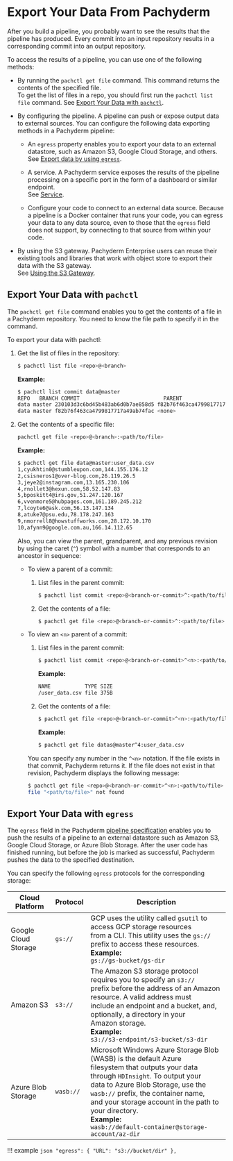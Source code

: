 # Export Your Data From Pachyderm

After you build a pipeline, you probably want to see the results that the
pipeline has produced. Every commit into an input repository results in a
corresponding commit into an output repository.

To access the results of a pipeline, you can use one of the following methods:

-   By running the `pachctl get file` command. This command returns the contents
    of the specified file.<br> To get the list of files in a repo, you should
    first run the `pachctl list file` command. See
    [Export Your Data with `pachctl`](#export-your-data-with-pachctl).<br>

-   By configuring the pipeline. A pipeline can push or expose output data to
    external sources. You can configure the following data exporting methods in
    a Pachyderm pipeline:

    -   An `egress` property enables you to export your data to an external
        datastore, such as Amazon S3, Google Cloud Storage, and others.<br> See
        [Export data by using `egress`](#export-your-data-with-egress).<br>

    -   A service. A Pachyderm service exposes the results of the pipeline
        processing on a specific port in the form of a dashboard or similar
        endpoint.<br> See
        [Service](../concepts/pipeline-concepts/pipeline/service.md).<br>

    -   Configure your code to connect to an external data source. Because a
        pipeline is a Docker container that runs your code, you can egress your
        data to any data source, even to those that the `egress` field does not
        support, by connecting to that source from within your code.

-   By using the S3 gateway. Pachyderm Enterprise users can reuse their existing
    tools and libraries that work with object store to export their data with
    the S3 gateway.<br> See [Using the S3 Gateway](./s3gateway.md).

## Export Your Data with `pachctl`

The `pachctl get file` command enables you to get the contents of a file in a
Pachyderm repository. You need to know the file path to specify it in the
command.

To export your data with pachctl:

1. Get the list of files in the repository:

    ```bash
    $ pachctl list file <repo>@<branch>
    ```

    **Example:**

    ```bash
    $ pachctl list commit data@master
    REPO   BRANCH COMMIT                           PARENT                           STARTED           DURATION           SIZE
    data master 230103d3c6bd45b483ab6d0b7ae858d5 f82b76f463ca4799817717a49ab74fac 2 seconds ago  Less than a second 750B
    data master f82b76f463ca4799817717a49ab74fac <none>                           40 seconds ago Less than a second 375B
    ```

1. Get the contents of a specific file:

    ```bash
    pachctl get file <repo>@<branch>:<path/to/file>
    ```

    **Example:**

    ```bash
    $ pachctl get file data@master:user_data.csv
    1,cyukhtin0@stumbleupon.com,144.155.176.12
    2,csisneros1@over-blog.com,26.119.26.5
    3,jeye2@instagram.com,13.165.230.106
    4,rnollet3@hexun.com,58.52.147.83
    5,bposkitt4@irs.gov,51.247.120.167
    6,vvenmore5@hubpages.com,161.189.245.212
    7,lcoyte6@ask.com,56.13.147.134
    8,atuke7@psu.edu,78.178.247.163
    9,nmorrell8@howstuffworks.com,28.172.10.170
    10,afynn9@google.com.au,166.14.112.65
    ```

    Also, you can view the parent, grandparent, and any previous revision by
    using the caret (`^`) symbol with a number that corresponds to an ancestor
    in sequence:

    - To view a parent of a commit:

        1. List files in the parent commit:

            ```bash
            $ pachctl list commit <repo>@<branch-or-commit>^:<path/to/file>
            ```

        1. Get the contents of a file:

            ```bash
            $ pachctl get file <repo>@<branch-or-commit>^:<path/to/file>
            ```

    - To view an `<n>` parent of a commit:

        1. List files in the parent commit:

            ```bash
            $ pachctl list commit <repo>@<branch-or-commit>^<n>:<path/to/file>
            ```

            **Example:**

            ```bash
            NAME           TYPE SIZE
            /user_data.csv file 375B
            ```

        1. Get the contents of a file:

            ```bash
            $ pachctl get file <repo>@<branch-or-commit>^<n>:<path/to/file>
            ```

            **Example:**

            ```bash
            $ pachctl get file datas@master^4:user_data.csv
            ```

        You can specify any number in the `^<n>` notation. If the file exists in
        that commit, Pachyderm returns it. If the file does not exist in that
        revision, Pachyderm displays the following message:

        ```bash
        $ pachctl get file <repo>@<branch-or-commit>^<n>:<path/to/file>
        file "<path/to/file>" not found
        ```

## Export Your Data with `egress`

The `egress` field in the Pachyderm
[pipeline specification](../reference/pipeline_spec.md) enables you to push the
results of a pipeline to an external datastore such as Amazon S3, Google Cloud
Storage, or Azure Blob Storage. After the user code has finished running, but
before the job is marked as successful, Pachyderm pushes the data to the
specified destination.

You can specify the following `egress` protocols for the corresponding storage:

| Cloud Platform           | Protocol  | Description                                                                                                                                                                                                                                                                                                                                                |
| ------------------------ | --------- | ---------------------------------------------------------------------------------------------------------------------------------------------------------------------------------------------------------------------------------------------------------------------------------------------------------------------------------------------------------- |
| Google Cloud <br>Storage | `gs://`   | GCP uses the utility called `gsutil` to access GCP storage resources <br> from a CLI. This utility uses the `gs://` prefix to access these resources. <br>**Example:**<br> `gs://gs-bucket/gs-dir`                                                                                                                                                         |
| Amazon S3                | `s3://`   | The Amazon S3 storage protocol requires you to specify an `s3://`<br>prefix before the address of an Amazon resource. A valid address must <br>include an endpoint and a bucket, and, optionally, a directory in your <br>Amazon storage. <br>**Example:**<br> `s3://s3-endpoint/s3-bucket/s3-dir`                                                         |
| Azure Blob <br>Storage   | `wasb://` | Microsoft Windows Azure Storage Blob (WASB) is the default Azure <br>filesystem that outputs your data through `HDInsight`. To output your <br>data to Azure Blob Storage, use the `wasb://` prefix, the container name, <br>and your storage account in the path to your directory. <br>**Example:**<br>`wasb://default-container@storage-account/az-dir` |

!!! example `json "egress": { "URL": "s3://bucket/dir" },`
